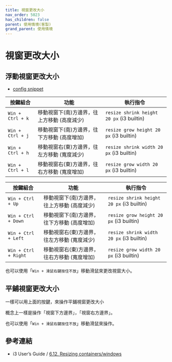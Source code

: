 ```yaml
---
title: 視窗更改大小
nav_order: 5023
has_children: false
parent: 使用情境(客製)
grand_parent: 使用情境
---
```



# 視窗更改大小

## 浮動視窗更改大小

* [config snippet](https://github.com/samwhelp/note-about-i3wm/blob/gh-pages/_demo/config/i3wm-config/main/config/i3/share/gen/i3wm-gen-rc/Section/Subject/Window/Keybind/Resize.conf)


| 按鍵組合         | 功能                                        | 執行指令                                  |
| ---------------- | ------------------------------------------- | ----------------------------------------- |
| `Win + Ctrl + k` | 移動視窗下(南)方邊界，往上方移動 (高度減少) | `resize shrink height 20 px` (i3 builtin) |
| `Win + Ctrl + j` | 移動視窗下(南)方邊界，往下方移動 (高度增加) | `resize grow height 20 px` (i3 builtin)   |
| `Win + Ctrl + h` | 移動視窗右(東)方邊界，往左方移動 (寬度減少) | `resize shrink width 20 px` (i3 builtin)  |
| `Win + Ctrl + l` | 移動視窗右(東)方邊界，往右方移動 (寬度增加) | `resize grow width 20 px` (i3 builtin)    |


| 按鍵組合             | 功能                                        | 執行指令                                  |
| -------------------- | ------------------------------------------- | ----------------------------------------- |
| `Win + Ctrl + Up`    | 移動視窗下(南)方邊界，往上方移動 (高度減少) | `resize shrink height 20 px` (i3 builtin) |
| `Win + Ctrl + Down`  | 移動視窗下(南)方邊界，往下方移動 (高度增加) | `resize grow height 20 px` (i3 builtin)   |
| `Win + Ctrl + Left`  | 移動視窗右(東)方邊界，往左方移動 (寬度減少) | `resize shrink width 20 px` (i3 builtin)  |
| `Win + Ctrl + Right` | 移動視窗右(東)方邊界，往右方移動 (寬度增加) | `resize grow width 20 px` (i3 builtin)    |


也可以使用「`Win + 滑鼠右鍵按住不放`」移動滑鼠來更改視窗大小。

## 平鋪視窗更改大小

一樣可以用上面的按鍵，來操作平鋪視窗更改大小

概念上一樣是操作「視窗下方邊界」，「視窗右方邊界」。

也可以使用「`Win + 滑鼠右鍵按住不放`」移動滑鼠來操作。

## 參考連結

* i3 User’s Guide / [6.12. Resizing containers/windows](https://i3wm.org/docs/userguide.html#resizingconfig)
